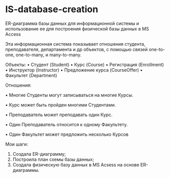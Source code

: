 # IS-database-creation
ER-диаграмма базы данных для информационной системы и использование ее для построения физической базы данных в MS Access

Эта информационная система показывает отношения студента, преподавателя, департамента и др объектов, с помощью связей one-to-one, one-to-many, и many-to-many.

Объекты:
•	Студент (Student)
•	Курс (Course)
• Регистрация (Enrollment)
• Инструктор (Instructor)
• Предложение курса (CourseOffer)
•	Факультет (Department)



Отношения:

• Многие Студенты могут записываться на многие Курсы.

• Курс может быть пройден многими Студентами.

• Преподаватель может преподавать один Курс.

• Один Преподаватель относится к одному Факультету.

• Один Факультет может предложить несколько Курсов



Мои шаги:
1) Создала ER-диаграмму;
2) Построила план схемы базы данных;
3) Создала физическую базу данных в MS Acsess на основе ER-диаграммы.

